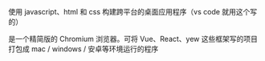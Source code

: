 使用 javascript、html 和 css 构建跨平台的桌面应用程序（vs code 就用这个写的）

是一个精简版的 Chromium 浏览器。可将 Vue、React、yew 这些框架写的项目打包成 mac / windows / 安卓等环境运行的程序